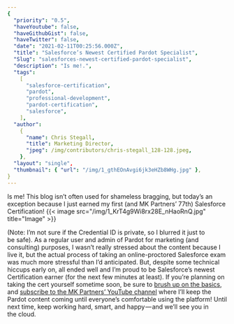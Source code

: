 ```yaml
---
{
  "priority": "0.5",
  "haveYoutube": false,
  "haveGithubGist": false,
  "haveTwitter": false,
  "date": "2021-02-11T00:25:56.000Z",
  "title": "Salesforce’s Newest Certified Pardot Specialist",
  "Slug": "salesforces-newest-certified-pardot-specialist",
  "description": "Is me!.",
  "tags":
    [
      "salesforce-certification",
      "pardot",
      "professional-development",
      "pardot-certification",
      "salesforce",
    ],
  "author":
    {
      "name": Chris Stegall,
      "title": Marketing Director,
      "jpeg": /img/contributors/chris-stegall_128-128.jpeg,
    },
  "layout": "single",
  "thumbnail": { "url": "/img/1_gthEOnAvgi6jk3eHZb8WHg.jpg" },
}
---
```


Is me!
This blog isn’t often used for shameless bragging, but today’s an exception because I just earned my first (and MK Partners’ 77th) Salesforce Certification!
{{< image src="/img/1_KrT4g9Wi8rx28E_nHaoRnQ.jpg" title="Image" >}}

(Note: I’m not sure if the Credential ID is private, so I blurred it just to be safe).
As a regular user and admin of Pardot for marketing (and consulting) purposes, I wasn’t really stressed about the content because I live it, but the actual process of taking an online-proctored Salesforce exam was much more stressful than I’d anticipated.
But, despite some technical hiccups early on, all ended well and I’m proud to be Salesforce’s newest Certification earner (for the next few minutes at least).
If you’re planning on taking the cert yourself sometime soon, be sure to [brush up on the basics](https://youtu.be/ZqlY3RKtPDs), and [subscribe to the MK Partners’ YouTube channel](https://www.youtube.com/channel/UCXmSwyf8nsmpnSeOXD1JpPg) where I’ll keep the Pardot content coming until everyone’s comfortable using the platform!
Until next time, keep working hard, smart, and happy — and we’ll see you in the cloud.
